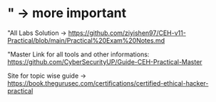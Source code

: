 # " -> more important


"All Labs Solution -> https://github.com/ziyishen97/CEH-v11-Practical/blob/main/Practical%20Exam%20Notes.md

"Master Link for all tools and other informations: https://github.com/CyberSecurityUP/Guide-CEH-Practical-Master

Site for topic wise guide -> https://book.thegurusec.com/certifications/certified-ethical-hacker-practical